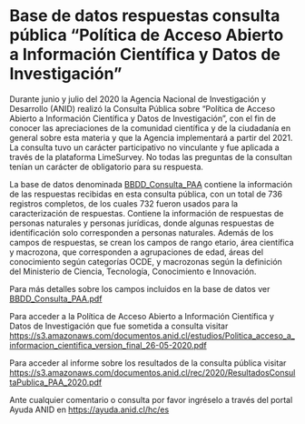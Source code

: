# Base de datos respuestas consulta pública “Política de Acceso Abierto a Información Científica y Datos de Investigación”
Durante junio y julio del 2020 la Agencia Nacional de Investigación y Desarrollo (ANID) realizó la Consulta Pública sobre “Política de Acceso Abierto a Información Científica y Datos de Investigación”, con el fin de conocer las apreciaciones de la comunidad científica y de la ciudadanía en general sobre esta materia y que la Agencia implementará a partir del 2021. La consulta tuvo un carácter participativo no vinculante y fue aplicada a través de la plataforma LimeSurvey. No todas las preguntas de la consultan tenían un carácter de obligatorio para su respuesta. 

La base de datos denominada [BBDD_Consulta_PAA](https://github.com/ANID-GITHUB/Consulta-Publica-Politica-de-Acceso-Abierto/blob/3d7fe53607dcea250d1795c12ab08393014ce6fc/BBDD_Consulta_PAA..csv) contiene la información de las respuestas recibidas en esta consulta pública, con un total de 736 registros completos, de los cuales 732 fueron usados para la caracterización de respuestas.  Contiene la información de respuestas de personas naturales y personas jurídicas, donde algunas respuestas de identificación solo corresponden a personas naturales. Además de los campos de respuestas, se crean los campos de rango etario, área científica y macrozona, que corresponden a agrupaciones de edad, áreas del conocimiento según categorías OCDE, y macrozonas según la definición del Ministerio de Ciencia, Tecnología, Conocimiento e Innovación.  

Para más detalles sobre los campos incluidos en la base de datos ver [BBDD_Consulta_PAA.pdf](https://github.com/ANID-GITHUB/Consulta-Publica-Politica-de-Acceso-Abierto/blob/3d7fe53607dcea250d1795c12ab08393014ce6fc/BBDD_Consulta_PAA.pdf)

Para acceder a la Política de Acceso Abierto a Información Científica y Datos de Investigación que fue sometida a consulta  visitar https://s3.amazonaws.com/documentos.anid.cl/estudios/Politica_acceso_a_informacion_cientifica_version_final_26-05-2020.pdf

Para acceder al informe sobre los resultados de la consulta pública visitar https://s3.amazonaws.com/documentos.anid.cl/rec/2020/ResultadosConsultaPublica_PAA_2020.pdf

Ante cualquier comentario o consulta por favor ingréselo a través del portal Ayuda ANID en https://ayuda.anid.cl/hc/es 

